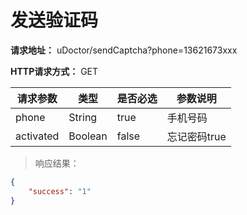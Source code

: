 # 发送验证码

**请求地址：** uDoctor/sendCaptcha?phone=13621673xxx

**HTTP请求方式：** GET

| 请求参数 | 类型 | 是否必选 | 参数说明 |
| -- | -- | -- | -- |
| phone | String | true | 手机号码 |
| activated | Boolean | false | 忘记密码true |

>响应结果：

```json
{
    "success": "1"
}
```

